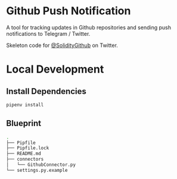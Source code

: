 # Github Push Notification
A tool for tracking updates in Github repositories and sending push notifications to Telegram / Twitter. 

Skeleton code for [@SolidityGithub](https://twitter.com/SolidityGithub) on Twitter.

# Local Development

## Install Dependencies
```python
pipenv install
```

## Blueprint
```bash
.
├── Pipfile
├── Pipfile.lock
├── README.md
├── connectors
│   └── GithubConnector.py
└── settings.py.example
```
